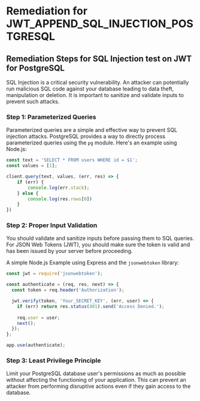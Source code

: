 # Remediation for JWT_APPEND_SQL_INJECTION_POSTGRESQL

## Remediation Steps for SQL Injection test on JWT for PostgreSQL

SQL Injection is a critical security vulnerability. An attacker can potentially run malicious SQL code against your database leading to data theft, manipulation or deletion. It is important to sanitize and validate inputs to prevent such attacks.

### Step 1: Parameterized Queries

Parameterized queries are a simple and effective way to prevent SQL injection attacks. PostgreSQL provides a way to directly process parameterized queries using the `pg` module. Here's an example using Node.js:

```javascript
const text = 'SELECT * FROM users WHERE id = $1';
const values = [1];

client.query(text, values, (err, res) => {
    if (err) {
        console.log(err.stack);
    } else {
        console.log(res.rows[0])
    }
})
```

### Step 2: Proper Input Validation

You should validate and sanitize inputs before passing them to SQL queries. For JSON Web Tokens (JWT), you should make sure the token is valid and has been issued by your server before proceeding.

A simple Node.js Example using Express and the `jsonwebtoken` library:

```javascript
const jwt = require('jsonwebtoken');

const authenticate = (req, res, next) => {
  const token = req.header('Authorization');

  jwt.verify(token, 'Your_SECRET_KEY', (err, user) => {
    if (err) return res.status(401).send('Access Denied.');
  
    req.user = user;
    next();
  });
};

app.use(authenticate);
```

### Step 3: Least Privilege Principle

Limit your PostgreSQL database user's permissions as much as possible without affecting the functioning of your application. This can prevent an attacker from performing disruptive actions even if they gain access to the database.